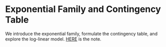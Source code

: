 # Exponential Family and Contingency Table

We introduce the exponential family, formulate the contingency table, and explore the log-linear model. [HERE](https://l-ty.com/Statistics/Graphical-model/Exponential_Family_and_Contingency_Table) is the note.

